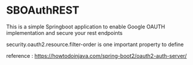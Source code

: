 # SBOAuthREST
This is a simple Springboot application to enable Google OAUTH implementation and secure your rest endpoints


security.oauth2.resource.filter-order is one important property to define

reference :
https://howtodoinjava.com/spring-boot2/oauth2-auth-server/